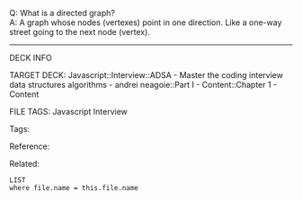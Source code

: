 Q: What is a directed graph?  
A: A graph whose nodes (vertexes) point in one direction. Like a one-way street going to the next node (vertex).
<!--ID: 1690027054405-->

---

DECK INFO

TARGET DECK: Javascript::Interview::ADSA - Master the coding interview data structures algorithms - andrei neagoie::Part I - Content::Chapter 1 - Content

FILE TAGS: Javascript Interview

Tags:

Reference:

Related:

```dataview
LIST
where file.name = this.file.name
```
